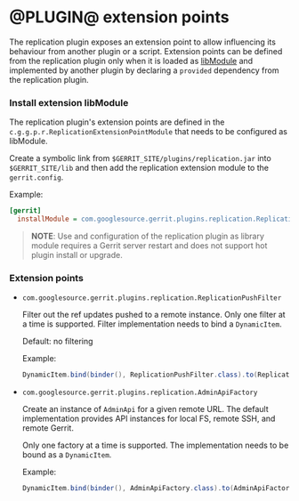# @PLUGIN@ extension points

The replication plugin exposes an extension point to allow influencing its
behaviour from another plugin or a script. Extension points can be defined from
the replication plugin only when it is loaded as
[libModule](../../../Documentation/config-gerrit.html#gerrit.installModule) and
implemented by another plugin by declaring a `provided` dependency from the
replication plugin.

### Install extension libModule

The replication plugin's extension points are defined in the `c.g.g.p.r.ReplicationExtensionPointModule`
that needs to be configured as libModule.

Create a symbolic link from `$GERRIT_SITE/plugins/replication.jar` into `$GERRIT_SITE/lib`
and then add the replication extension module to the `gerrit.config`.

Example:

```ini
[gerrit]
  installModule = com.googlesource.gerrit.plugins.replication.ReplicationExtensionPointModule
```

> **NOTE**: Use and configuration of the replication plugin as library module
> requires a Gerrit server restart and does not support hot plugin install or
> upgrade.

### Extension points

- `com.googlesource.gerrit.plugins.replication.ReplicationPushFilter`

  Filter out the ref updates pushed to a remote instance.
  Only one filter at a time is supported. Filter implementation needs to bind a `DynamicItem`.

  Default: no filtering

  Example:

  ```java
  DynamicItem.bind(binder(), ReplicationPushFilter.class).to(ReplicationPushFilterImpl.class);
  ```

- `com.googlesource.gerrit.plugins.replication.AdminApiFactory`

  Create an instance of `AdminApi` for a given remote URL. The default implementation
  provides API instances for local FS, remote SSH, and remote Gerrit.

  Only one factory at a time is supported. The implementation needs to be bound as a
  `DynamicItem`.

  Example:

  ```java
  DynamicItem.bind(binder(), AdminApiFactory.class).to(AdminApiFactoryImpl.class);
  ```
